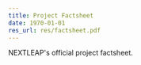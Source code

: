 ```yaml
---
title: Project Factsheet
date: 1970-01-01
res_url: res/factsheet.pdf
---
```

NEXTLEAP's official project factsheet.
